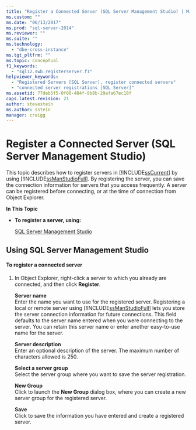 ```yaml
---
title: "Register a Connected Server (SQL Server Management Studio) | Microsoft Docs"
ms.custom: ""
ms.date: "06/13/2017"
ms.prod: "sql-server-2014"
ms.reviewer: ""
ms.suite: ""
ms.technology: 
  - "dbe-cross-instance"
ms.tgt_pltfrm: ""
ms.topic: conceptual
f1_keywords: 
  - "sql12.swb.registerserver.f1"
helpviewer_keywords: 
  - "Registered Servers [SQL Server], register connected servers"
  - "connected server registrations [SQL Server]"
ms.assetid: 77deb5f5-0f80-484f-8b8b-29afa67ec18f
caps.latest.revision: 21
author: stevestein
ms.author: sstein
manager: craigg
---
```

# Register a Connected Server (SQL Server Management Studio)
  This topic describes how to register servers in [!INCLUDE[ssCurrent](../../includes/sscurrent-md.md)] by using [!INCLUDE[ssManStudioFull](../../includes/ssmanstudiofull-md.md)]. By registering the server, you can save the connection information for servers that you access frequently. A server can be registered before connecting, or at the time of connection from Object Explorer.  
  
 **In This Topic**  
  
-   **To register a server, using:**  
  
     [SQL Server Management Studio](#SSMSProcedure)  
  
##  <a name="SSMSProcedure"></a> Using SQL Server Management Studio  
  
#### To register a connected server  
  
1.  In Object Explorer, right-click a server to which you already are connected, and then click **Register**.  
  
     **Server name**  
     Enter the name you want to use for the registered server. Registering a local or remote server using [!INCLUDE[ssManStudioFull](../../includes/ssmanstudiofull-md.md)] lets you store the server connection information for future connections. This field defaults to the server name entered when you were connecting to the server. You can retain this server name or enter another easy-to-use name for the server.  
  
     **Server description**  
     Enter an optional description of the server. The maximum number of characters allowed is 250.  
  
     **Select a server group**  
     Select the server group where you want to save the server registration.  
  
     **New Group**  
     Click to launch the **New Group** dialog box, where you can create a new server group for the registered server.  
  
     **Save**  
     Click to save the information you have entered and create a registered server.  
  
  
